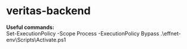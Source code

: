 # veritas-backend

**Useful commands:**  
Set-ExecutionPolicy -Scope Process -ExecutionPolicy Bypass
.\effnet-env\Scripts\Activate.ps1
